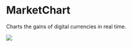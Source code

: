 # MarketChart
Charts the gains of digital currencies in real time.

<img src='https://i.imgur.com/x1m5N3E.png'>
